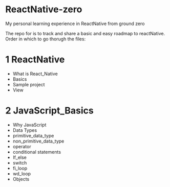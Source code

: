 # ReactNative-zero
My personal learning experience in ReactNative from ground zero

The repo for is to track and share a basic and easy roadmap to reactNative.
Order in which to go thorugh the files:

<h1> 1 ReactNative </h1>
<ul>
      <li>What is React_Native</li>
      <li>Basics</li>
      <li>Sample project</li>
      <li>View</li>
</ul>

<h1> 2 JavaScript_Basics </h1>
<ul>
       <li>Why JavaScript</li>
       <li>Data Types</li>
       <li>primitive_data_type</li>
       <li>non_primitive_data_type</li>
       <li>operator</li>
      <li>conditional statements</li>
       <li>If_else</li>
       <li>switch</li>
       <li>fi_loop</li>
       <li>wd_loop</li>
       <li>Objects</li>
</ul>
